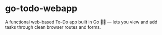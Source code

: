 # go-todo-webapp
A functional web-based To-Do app built in Go 🧠✨ — lets you view and add tasks through clean browser routes and forms.
